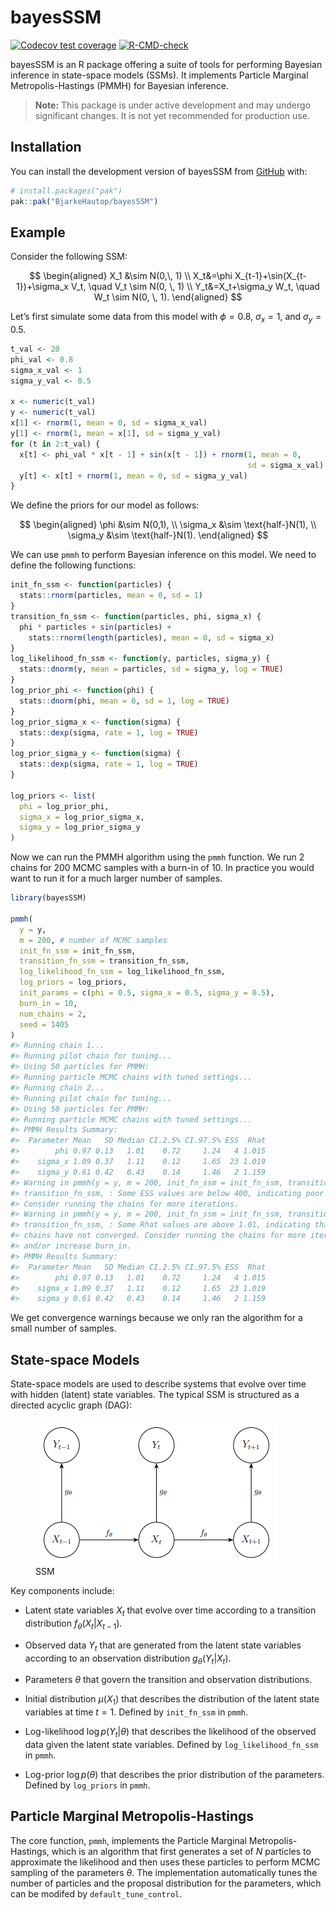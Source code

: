 
<!-- README.md is generated from README.Rmd. Please edit that file -->

# bayesSSM

<!-- badges: start -->

[![Codecov test
coverage](https://codecov.io/gh/BjarkeHautop/bayesSSM/graph/badge.svg)](https://app.codecov.io/gh/BjarkeHautop/bayesSSM)
[![R-CMD-check](https://github.com/BjarkeHautop/bayesSSM/actions/workflows/R-CMD-check.yaml/badge.svg)](https://github.com/BjarkeHautop/bayesSSM/actions/workflows/R-CMD-check.yaml)
<!-- badges: end -->

bayesSSM is an R package offering a suite of tools for performing
Bayesian inference in state-space models (SSMs). It implements Particle
Marginal Metropolis-Hastings (PMMH) for Bayesian inference.

> **Note:** This package is under active development and may undergo
> significant changes. It is not yet recommended for production use.

## Installation

You can install the development version of bayesSSM from
[GitHub](https://github.com/) with:

``` r
# install.packages("pak")
pak::pak("BjarkeHautop/bayesSSM")
```

## Example

Consider the following SSM:

$$
\begin{aligned}
        X_1 &\sim N(0,\, 1) \\
        X_t&=\phi X_{t-1}+\sin(X_{t-1})+\sigma_x V_t, \quad V_t \sim N(0, \, 1) \\
        Y_t&=X_t+\sigma_y W_t, \quad W_t \sim N(0, \, 1).
\end{aligned}
$$

Let’s first simulate some data from this model with $\phi = 0.8$,
$\sigma_x = 1$, and $\sigma_y = 0.5$.

``` r
t_val <- 20
phi_val <- 0.8
sigma_x_val <- 1
sigma_y_val <- 0.5

x <- numeric(t_val)
y <- numeric(t_val)
x[1] <- rnorm(1, mean = 0, sd = sigma_x_val)
y[1] <- rnorm(1, mean = x[1], sd = sigma_y_val)
for (t in 2:t_val) {
  x[t] <- phi_val * x[t - 1] + sin(x[t - 1]) + rnorm(1, mean = 0, 
                                                     sd = sigma_x_val)
  y[t] <- x[t] + rnorm(1, mean = 0, sd = sigma_y_val)
}
```

We define the priors for our model as follows:

$$
\begin{aligned}
        \phi &\sim N(0,1), \\
        \sigma_x &\sim \text{half-}N(1), \\
        \sigma_y &\sim \text{half-}N(1).
\end{aligned}
$$

We can use `pmmh` to perform Bayesian inference on this model. We need
to define the following functions:

``` r
init_fn_ssm <- function(particles) {
  stats::rnorm(particles, mean = 0, sd = 1)
}
transition_fn_ssm <- function(particles, phi, sigma_x) {
  phi * particles + sin(particles) +
    stats::rnorm(length(particles), mean = 0, sd = sigma_x)
}
log_likelihood_fn_ssm <- function(y, particles, sigma_y) {
  stats::dnorm(y, mean = particles, sd = sigma_y, log = TRUE)
}
log_prior_phi <- function(phi) {
  stats::dnorm(phi, mean = 0, sd = 1, log = TRUE)
}
log_prior_sigma_x <- function(sigma) {
  stats::dexp(sigma, rate = 1, log = TRUE)
}
log_prior_sigma_y <- function(sigma) {
  stats::dexp(sigma, rate = 1, log = TRUE)
}

log_priors <- list(
  phi = log_prior_phi,
  sigma_x = log_prior_sigma_x,
  sigma_y = log_prior_sigma_y
)
```

Now we can run the PMMH algorithm using the `pmmh` function. We run 2
chains for 200 MCMC samples with a burn-in of 10. In practice you would
want to run it for a much larger number of samples.

``` r
library(bayesSSM)

pmmh(
  y = y,
  m = 200, # number of MCMC samples
  init_fn_ssm = init_fn_ssm,
  transition_fn_ssm = transition_fn_ssm,
  log_likelihood_fn_ssm = log_likelihood_fn_ssm,
  log_priors = log_priors,
  init_params = c(phi = 0.5, sigma_x = 0.5, sigma_y = 0.5),
  burn_in = 10,
  num_chains = 2,
  seed = 1405
)
#> Running chain 1...
#> Running pilot chain for tuning...
#> Using 50 particles for PMMH:
#> Running particle MCMC chains with tuned settings...
#> Running chain 2...
#> Running pilot chain for tuning...
#> Using 50 particles for PMMH:
#> Running particle MCMC chains with tuned settings...
#> PMMH Results Summary:
#>  Parameter Mean   SD Median CI.2.5% CI.97.5% ESS  Rhat
#>        phi 0.97 0.13   1.01    0.72     1.24   4 1.015
#>    sigma_x 1.09 0.37   1.11    0.12     1.65  23 1.019
#>    sigma_y 0.61 0.42   0.43    0.14     1.46   2 1.159
#> Warning in pmmh(y = y, m = 200, init_fn_ssm = init_fn_ssm, transition_fn_ssm =
#> transition_fn_ssm, : Some ESS values are below 400, indicating poor mixing.
#> Consider running the chains for more iterations.
#> Warning in pmmh(y = y, m = 200, init_fn_ssm = init_fn_ssm, transition_fn_ssm =
#> transition_fn_ssm, : Some Rhat values are above 1.01, indicating that the
#> chains have not converged. Consider running the chains for more iterations
#> and/or increase burn_in.
#> PMMH Results Summary:
#>  Parameter Mean   SD Median CI.2.5% CI.97.5% ESS  Rhat
#>        phi 0.97 0.13   1.01    0.72     1.24   4 1.015
#>    sigma_x 1.09 0.37   1.11    0.12     1.65  23 1.019
#>    sigma_y 0.61 0.42   0.43    0.14     1.46   2 1.159
```

We get convergence warnings because we only ran the algorithm for a
small number of samples.

## State-space Models

State-space models are used to describe systems that evolve over time
with hidden (latent) state variables. The typical SSM is structured as a
directed acyclic graph (DAG):

<figure>
<img src="man/figures/DAG_SSM.png" alt="SSM" />
<figcaption aria-hidden="true">SSM</figcaption>
</figure>

Key components include:

- Latent state variables $X_t$ that evolve over time according to a
  transition distribution $f_\theta(X_t | X_{t-1})$.

- Observed data $Y_t$ that are generated from the latent state variables
  according to an observation distribution $g_\theta(Y_t | X_t)$.

- Parameters $\theta$ that govern the transition and observation
  distributions.

- Initial distribution $\mu(X_1)$ that describes the distribution of the
  latent state variables at time $t = 1$. Defined by `init_fn_ssm` in
  `pmmh`.

- Log-likelihood $\log p(Y_t | \theta)$ that describes the likelihood of
  the observed data given the latent state variables. Defined by
  `log_likelihood_fn_ssm` in `pmmh`.

- Log-prior $\log p(\theta)$ that describes the prior distribution of
  the parameters. Defined by `log_priors` in `pmmh`.

## Particle Marginal Metropolis-Hastings

The core function, `pmmh`, implements the Particle Marginal
Metropolis-Hastings, which is an algorithm that first generates a set of
$N$ particles to approximate the likelihood and then uses these
particles to perform MCMC sampling of the parameters $\theta$. The
implementation automatically tunes the number of particles and the
proposal distribution for the parameters, which can be modifed by
`default_tune_control`.
